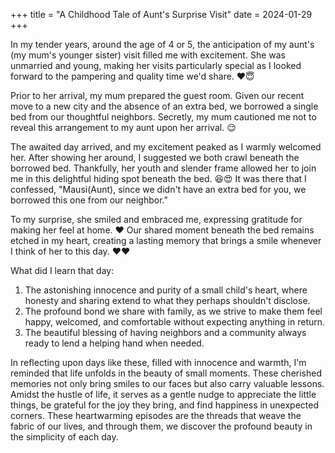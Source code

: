 +++
title = "A Childhood Tale of Aunt's Surprise Visit"
date = 2024-01-29
+++



In my tender years, around the age of 4 or 5, the anticipation of my aunt's (my mum's younger sister) visit filled me with excitement. She was unmarried and young, making her visits particularly special as I looked forward to the pampering and quality time we'd share. ❤️😇

Prior to her arrival, my mum prepared the guest room. Given our recent move to a new city and the absence of an extra bed, we borrowed a single bed from our thoughtful neighbors. Secretly, my mum cautioned me not to reveal this arrangement to my aunt upon her arrival. 😌

The awaited day arrived, and my excitement peaked as I warmly welcomed her. After showing her around, I suggested we both crawl beneath the borrowed bed. Thankfully, her youth and slender frame allowed her to join me in this delightful hiding spot beneath the bed. 😆😍 
It was there that I confessed, "Mausi(Aunt), since we didn't have an extra bed for you, we borrowed this one from our neighbor."

To my surprise, she smiled and embraced me, expressing gratitude for making her feel at home. ❤️ Our shared moment beneath the bed remains etched in my heart, creating a lasting memory that brings a smile whenever I think of her to this day. ❤️❤️

What did I learn that day:

1. The astonishing innocence and purity of a small child's heart, where honesty and sharing extend to what they perhaps shouldn't disclose.
2. The profound bond we share with family, as we strive to make them feel happy, welcomed, and comfortable without expecting anything in return.
3. The beautiful blessing of having neighbors and a community always ready to lend a helping hand when needed.

In reflecting upon days like these, filled with innocence and warmth, I'm reminded that life unfolds in the beauty of small moments. These cherished memories not only bring smiles to our faces but also carry valuable lessons. Amidst the hustle of life, it serves as a gentle nudge to appreciate the little things, be grateful for the joy they bring, and find happiness in unexpected corners. These heartwarming episodes are the threads that weave the fabric of our lives, and through them, we discover the profound beauty in the simplicity of each day.